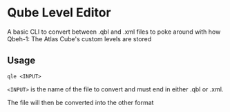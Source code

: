 # Qube Level Editor

A basic CLI to convert between .qbl and .xml files
to poke around with how Qbeh-1: The Atlas Cube's custom levels are stored

## Usage

`qle <INPUT>`

`<INPUT>` is the name of the file to convert and must end in either .qbl or .xml.

The file will then be converted into the other format

